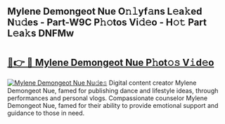 ## Mylene Demongeot Nue O𝚗𝚕yf𝚊ns L𝚎a𝚔ed N𝚞𝚍es - Part-W9C P𝚑𝚘tos Vi𝚍𝚎o - H𝚘𝚝 Part L𝚎a𝚔s DNFMw

# <h2><a href="http://kf1wc0.oniu.top/?m=Mylene+Demongeot+Nue">🔗👉 🔴 Mylene Demongeot Nue P𝚑ot𝚘𝚜 V𝚒d𝚎o</a></h2>

[![Mylene Demongeot Nue Nu𝚍e𝚜](https://i.imgur.com/0qMVB7G.gif)](http://kf1wc0.oniu.top/?m=Mylene+Demongeot+Nue)
Digital content creator Mylene Demongeot Nue, famed for publishing dance and lifestyle ideas, through performances and personal vlogs. Compassionate counselor Mylene Demongeot Nue, famed for their ability to provide emotional support and guidance to those in need.  
